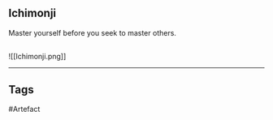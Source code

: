 ## Ichimonji
Master yourself before you seek to master others.
## 
![[Ichimonji.png]]

---
## Tags
#Artefact